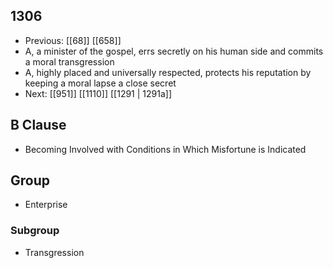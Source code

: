## 1306
- Previous: [[68]] [[658]] 
- A, a minister of the gospel, errs secretly on his human side and commits a moral transgression
- A, highly placed and universally respected, protects his reputation by keeping a moral lapse a close secret
- Next: [[951]] [[1110]] [[1291 | 1291a]] 

## B Clause
- Becoming Involved with Conditions in Which Misfortune is Indicated

## Group
- Enterprise

### Subgroup
- Transgression

